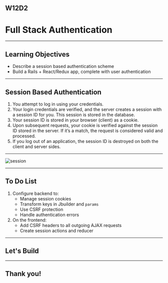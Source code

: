 ## W12D2
# Full Stack Authentication

---

## Learning Objectives

+ Describe a session based authentication scheme
+ Build a Rails + React/Redux app, complete with user authentication

---

## Session Based Authentication

1. You attempt to log in using your credentials.
1. Your login credentials are verified, and the server creates a session with a session ID for you. This session is stored in the database.
1. Your session ID is stored in your browser (client) as a cookie.
1. Upon subsequent requests, your cookie is verified against the session ID stored in the server. If it’s a match, the request is considered valid and processed.
1. If you log out of an application, the session ID is destroyed on both the client and server sides.

---

![session](https://aa-ch-lecture-assets.s3.us-west-1.amazonaws.com/react-redux/fullstack-auth/session_based_authentication.jpeg)

---

## To Do List

1. Configure backend to:
	+ Manage session cookies
	+ Transform keys in Jbuilder and `params`
	+ Use CSRF protection
	+ Handle authentication errors
1. On the frontend:
	+ Add CSRF headers to all outgoing AJAX requests
 	+ Create session actions and reducer

---

## Let's Build

---

## Thank you!